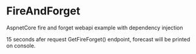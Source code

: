 # FireAndForget
AspnetCore fire and forget webapi example with dependency injection

15 seconds afer request GetFireForget() endpoint, forecast will be printed on console.
